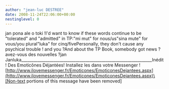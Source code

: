 ```yaml
---
author: "jean-luc DESTREE"
date: 2008-11-24T22:06:00+00:00
nestinglevel: 0
---
```

jan pona ale o toki !I'd want to know if these words continue to be "tolerated" and "admitted" in TP:"mi mut" for nous/us"sina mute" for vous/you plural"luka" for cinq/fivePersonally, they don't cause any psychical trouble ! and you ?And about the TP Book, somebody got news ? avez-vous des nouvelles ?jan Janluka\_\_\_\_\_\_\_\_\_\_\_\_\_\_\_\_\_\_\_\_\_\_\_\_\_\_\_\_\_\_\_\_\_\_\_\_\_\_\_\_\_\_\_\_\_\_\_\_\_\_\_\_\_\_\_\_\_\_\_\_\_\_\_\_\_Inédit ! Des Emoticônes Déjantées! Installez les dans votre Messenger ![http://www.ilovemessenger.fr/Emoticones/EmoticonesDejantees.aspx](http://www.ilovemessenger.fr/Emoticones/EmoticonesDejantees.aspx)\[Non-text portions of this message have been removed\]